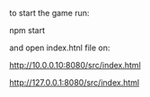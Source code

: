 to start the game run:

npm start

and open index.htnl file on:

http://10.0.0.10:8080/src/index.html

http://127.0.0.1:8080/src/index.html
